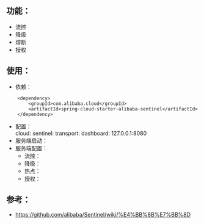 ## 功能：
- 流控
- 降级
- 熔断
- 授权
## 使用：  
- 依赖：   
```
    <dependency>
        <groupId>com.alibaba.cloud</groupId>
        <artifactId>spring-cloud-starter-alibaba-sentinel</artifactId>
    </dependency>
```
- 配置：   
cloud:
    sentinel:
      transport:
        dashboard: 127.0.0.1:8080
- 服务端启动：    
- 服务端配置：
    - 流控：
    - 降级：
    - 热点：
    - 授权：
## 参考：
- https://github.com/alibaba/Sentinel/wiki/%E4%BB%8B%E7%BB%8D 